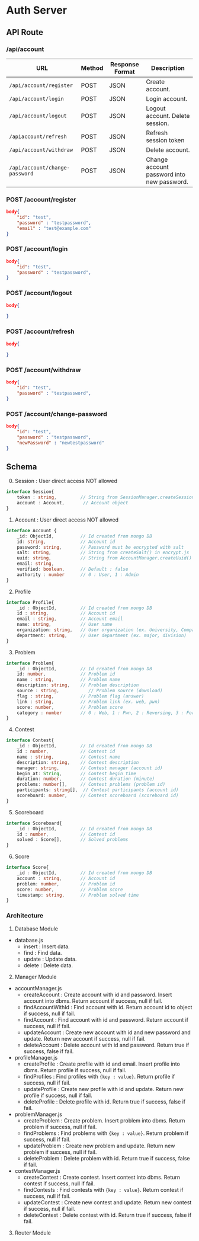 # Auth Server

## API Route

### /api/account

|URL|Method|Response Format|Description| 
|---|---|---|---|
|`/api/account/register`|POST|JSON|Create account.|
|`/api/account/login`|POST|JSON|Login account.|
|`/api/account/logout`|POST|JSON|Logout account. Delete session.|
|`/apiaccount/refresh`|POST|JSON|Refresh session token|
|`/api/account/withdraw`|POST|JSON|Delete account.|
|`/api/account/change-password`|POST|JSON|Change account password into new password.|

### POST /account/register
```json
body{
    "id": "test",
    "password" : "testpassword",
    "email" : "test@example.com"
}
```

### POST /account/login
```json
body{
    "id": "test",
    "password" : "testpassword",
}
```
### POST /account/logout
```json
body{
    
}
```
### POST /account/refresh
```json
body{
    
}
```
### POST /account/withdraw
```json
body{
    "id": "test",
    "password" : "testpassword",
}
```
### POST /account/change-password
```json
body{
    "id": "test",
    "password" : "testpassword",
    "newPassword" : "newtestpassword"
}
```

## Schema
0. Session : User direct access NOT allowed
```ts
interface Session{ 
    token : string,         // String from SessionManager.createSessionToken()
    account : Account,       // Account object
}
```

1. Account : User direct access NOT allowed
```ts
interface Account {
    _id: ObjectId,          // Id created from mongo DB
    id: string,             // Account id
    password: string,       // Password must be encrypted with salt
    salt: string,           // String from createSalt() in encrypt.js
    uuid: string,           // String from AccountManager.createUuid()
    email: string, 
    verified: boolean,      // Default : false
    authority : number      // 0 : User, 1 : Admin
}
```

2. Profile
```ts
interface Profile{
    _id : ObjectId,         // Id created from mongo DB
    id : string,            // Account id
    email : string,         // Account email
    name: string,           // User name
    organization: string,   // User organization (ex. University, Company)
    department: string,     // User department (ex. major, division)
}
```

3. Problem
```ts
interface Problem{
    _id : ObjectId,         // Id created from mongo DB
    id: number,             // Problem id
    name : string,          // Problem name
    description: string,    // Problem description
    source : string,           // Problem source (download)
    flag : string,          // Problem flag (answer)
    link : string,          // Problem link (ex. web, pwn)
    score: number,          // Problem score
    category : number       // 0 : Web, 1 : Pwn, 2 : Reversing, 3 : Forensic, 4 : Misc...
}
```

4. Contest
```ts
interface Contest{
    _id : ObjectId,         // Id created from mongo DB
    id : number,            // Contest id
    name : string,          // Contest name
    description: string,    // Contest description
    manager: string,        // Contest manager (account id)
    begin_at: String,       // Contest begin time
    duration: number,       // Contest duration (minute)
    problems: number[],     // Contest problems (problem id)
    participants: string[],  // Contest participants (account id)
    scoreboard: number,     // Contest scoreboard (scoreboard id)
}
```

5. Scoreboard
```ts
interface Scoreboard{
    _id : ObjectId,         // Id created from mongo DB
    id : number,            // Contest id
    solved : Score[],       // Solved problems
}
```

6. Score
```ts
interface Score{
    _id : ObjectId,         // Id created from mongo DB
    account : string,       // Account id
    problem: number,        // Problem id
    score: number,          // Problem score
    timestamp: string,      // Problem solved time
}
```


### Architecture

1. Database Module
- database.js
    - insert : Insert data.
    - find : Find data.
    - update : Update data.
    - delete : Delete data.
2. Manager Module
- accountManager.js
    - createAccount : Create account with id and password. Insert account into dbms. Return account if success, null if fail.
    - findAccountWithId : Find account with id. Return account id to object if success, null if fail.
    - findAccount : Find account with id and password. Return account if success, null if fail.
    - updateAccount : Create new account with id and new password and update. Return new account if success, null if fail.
    - deleteAccount : Delete account with id and password. Return true if success, false if fail.
- profileManager.js
    - createProfile : Create profile with id and email. Insert profile into dbms. Return profile if success, null if fail.
    - findProfiles : Find profiles with `{key : value}`. Return profile if success, null if fail.
    - updateProfile : Create new profile with id and update. Return new profile if success, null if fail.
    - deleteProfile : Delete profile with id. Return true if success, false if fail.
- problemManager.js
    - createProblem : Create problem. Insert problem into dbms. Return problem if success, null if fail.
    - findProblems : Find problems with `{key : value}`. Return problem if success, null if fail.
    - updateProblem : Create new problem and update. Return new problem if success, null if fail.
    - deleteProblem : Delete problem with id. Return true if success, false if fail.
- contestManager.js
    - createContest : Create contest. Insert contest into dbms. Return contest if success, null if fail.
    - findContests : Find contests with `{key : value}`. Return contest if success, null if fail.
    - updateContest : Create new contest and update. Return new contest if success, null if fail.
    - deleteContest : Delete contest with id. Return true if success, false if fail.

3. Router Module